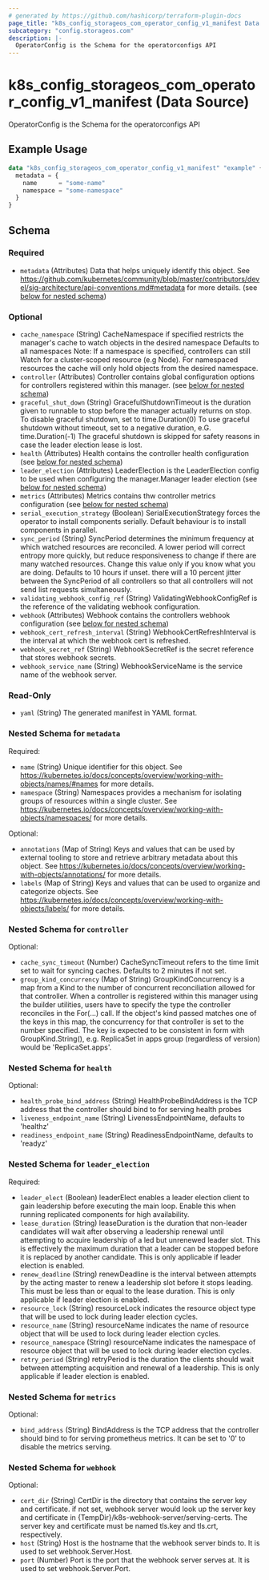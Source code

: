```yaml
---
# generated by https://github.com/hashicorp/terraform-plugin-docs
page_title: "k8s_config_storageos_com_operator_config_v1_manifest Data Source - terraform-provider-k8s"
subcategory: "config.storageos.com"
description: |-
  OperatorConfig is the Schema for the operatorconfigs API
---
```


# k8s_config_storageos_com_operator_config_v1_manifest (Data Source)

OperatorConfig is the Schema for the operatorconfigs API

## Example Usage

```terraform
data "k8s_config_storageos_com_operator_config_v1_manifest" "example" {
  metadata = {
    name      = "some-name"
    namespace = "some-namespace"
  }
}
```

<!-- schema generated by tfplugindocs -->
## Schema

### Required

- `metadata` (Attributes) Data that helps uniquely identify this object. See https://github.com/kubernetes/community/blob/master/contributors/devel/sig-architecture/api-conventions.md#metadata for more details. (see [below for nested schema](#nestedatt--metadata))

### Optional

- `cache_namespace` (String) CacheNamespace if specified restricts the manager's cache to watch objects in the desired namespace Defaults to all namespaces  Note: If a namespace is specified, controllers can still Watch for a cluster-scoped resource (e.g Node).  For namespaced resources the cache will only hold objects from the desired namespace.
- `controller` (Attributes) Controller contains global configuration options for controllers registered within this manager. (see [below for nested schema](#nestedatt--controller))
- `graceful_shut_down` (String) GracefulShutdownTimeout is the duration given to runnable to stop before the manager actually returns on stop. To disable graceful shutdown, set to time.Duration(0) To use graceful shutdown without timeout, set to a negative duration, e.G. time.Duration(-1) The graceful shutdown is skipped for safety reasons in case the leader election lease is lost.
- `health` (Attributes) Health contains the controller health configuration (see [below for nested schema](#nestedatt--health))
- `leader_election` (Attributes) LeaderElection is the LeaderElection config to be used when configuring the manager.Manager leader election (see [below for nested schema](#nestedatt--leader_election))
- `metrics` (Attributes) Metrics contains thw controller metrics configuration (see [below for nested schema](#nestedatt--metrics))
- `serial_execution_strategy` (Boolean) SerialExecutionStrategy forces the operator to install components serially. Default behaviour is to install components in parallel.
- `sync_period` (String) SyncPeriod determines the minimum frequency at which watched resources are reconciled. A lower period will correct entropy more quickly, but reduce responsiveness to change if there are many watched resources. Change this value only if you know what you are doing. Defaults to 10 hours if unset. there will a 10 percent jitter between the SyncPeriod of all controllers so that all controllers will not send list requests simultaneously.
- `validating_webhook_config_ref` (String) ValidatingWebhookConfigRef is the reference of the validating webhook configuration.
- `webhook` (Attributes) Webhook contains the controllers webhook configuration (see [below for nested schema](#nestedatt--webhook))
- `webhook_cert_refresh_interval` (String) WebhookCertRefreshInterval is the interval at which the webhook cert is refreshed.
- `webhook_secret_ref` (String) WebhookSecretRef is the secret reference that stores webhook secrets.
- `webhook_service_name` (String) WebhookServiceName is the service name of the webhook server.

### Read-Only

- `yaml` (String) The generated manifest in YAML format.

<a id="nestedatt--metadata"></a>
### Nested Schema for `metadata`

Required:

- `name` (String) Unique identifier for this object. See https://kubernetes.io/docs/concepts/overview/working-with-objects/names/#names for more details.
- `namespace` (String) Namespaces provides a mechanism for isolating groups of resources within a single cluster. See https://kubernetes.io/docs/concepts/overview/working-with-objects/namespaces/ for more details.

Optional:

- `annotations` (Map of String) Keys and values that can be used by external tooling to store and retrieve arbitrary metadata about this object. See https://kubernetes.io/docs/concepts/overview/working-with-objects/annotations/ for more details.
- `labels` (Map of String) Keys and values that can be used to organize and categorize objects. See https://kubernetes.io/docs/concepts/overview/working-with-objects/labels/ for more details.


<a id="nestedatt--controller"></a>
### Nested Schema for `controller`

Optional:

- `cache_sync_timeout` (Number) CacheSyncTimeout refers to the time limit set to wait for syncing caches. Defaults to 2 minutes if not set.
- `group_kind_concurrency` (Map of String) GroupKindConcurrency is a map from a Kind to the number of concurrent reconciliation allowed for that controller.  When a controller is registered within this manager using the builder utilities, users have to specify the type the controller reconciles in the For(...) call. If the object's kind passed matches one of the keys in this map, the concurrency for that controller is set to the number specified.  The key is expected to be consistent in form with GroupKind.String(), e.g. ReplicaSet in apps group (regardless of version) would be 'ReplicaSet.apps'.


<a id="nestedatt--health"></a>
### Nested Schema for `health`

Optional:

- `health_probe_bind_address` (String) HealthProbeBindAddress is the TCP address that the controller should bind to for serving health probes
- `liveness_endpoint_name` (String) LivenessEndpointName, defaults to 'healthz'
- `readiness_endpoint_name` (String) ReadinessEndpointName, defaults to 'readyz'


<a id="nestedatt--leader_election"></a>
### Nested Schema for `leader_election`

Required:

- `leader_elect` (Boolean) leaderElect enables a leader election client to gain leadership before executing the main loop. Enable this when running replicated components for high availability.
- `lease_duration` (String) leaseDuration is the duration that non-leader candidates will wait after observing a leadership renewal until attempting to acquire leadership of a led but unrenewed leader slot. This is effectively the maximum duration that a leader can be stopped before it is replaced by another candidate. This is only applicable if leader election is enabled.
- `renew_deadline` (String) renewDeadline is the interval between attempts by the acting master to renew a leadership slot before it stops leading. This must be less than or equal to the lease duration. This is only applicable if leader election is enabled.
- `resource_lock` (String) resourceLock indicates the resource object type that will be used to lock during leader election cycles.
- `resource_name` (String) resourceName indicates the name of resource object that will be used to lock during leader election cycles.
- `resource_namespace` (String) resourceName indicates the namespace of resource object that will be used to lock during leader election cycles.
- `retry_period` (String) retryPeriod is the duration the clients should wait between attempting acquisition and renewal of a leadership. This is only applicable if leader election is enabled.


<a id="nestedatt--metrics"></a>
### Nested Schema for `metrics`

Optional:

- `bind_address` (String) BindAddress is the TCP address that the controller should bind to for serving prometheus metrics. It can be set to '0' to disable the metrics serving.


<a id="nestedatt--webhook"></a>
### Nested Schema for `webhook`

Optional:

- `cert_dir` (String) CertDir is the directory that contains the server key and certificate. if not set, webhook server would look up the server key and certificate in {TempDir}/k8s-webhook-server/serving-certs. The server key and certificate must be named tls.key and tls.crt, respectively.
- `host` (String) Host is the hostname that the webhook server binds to. It is used to set webhook.Server.Host.
- `port` (Number) Port is the port that the webhook server serves at. It is used to set webhook.Server.Port.
